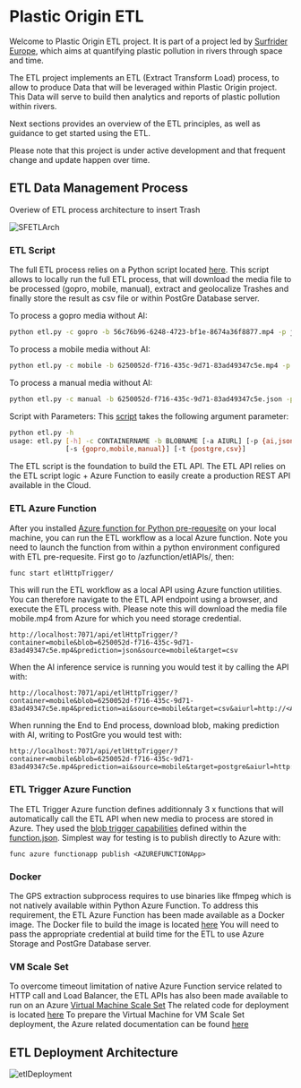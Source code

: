 # Plastic Origin ETL
Welcome to Plastic Origin ETL project. It is part of a project led by [Surfrider Europe](https://surfrider.eu/), which aims at quantifying plastic pollution in rivers through space and time.

The ETL project implements an ETL (Extract Transform Load) process, to allow to produce Data that will be leveraged within Plastic Origin project. This Data will serve to build then analytics and reports of plastic pollution within rivers.

Next sections provides an overview of the ETL principles, as well as guidance to get started using the ETL.

Please note that this project is under active development and that frequent change and update happen over time.


## ETL Data Management Process
Overiew of ETL process architecture to insert Trash

![SFETLArch](https://user-images.githubusercontent.com/8882133/89392324-ae780480-d709-11ea-9dbb-c5518eb4ec91.png)


### ETL Script
The full ETL process relies on a Python script located [here](https://github.com/surfriderfoundationeurope/etl/blob/clem_dev/etl/etl.py). This script allows to locally run the full ETL process, that will download the media file to be processed (gopro, mobile, manual), extract and geolocalize Trashes and finally store the result as csv file or within PostGre Database server.

To process a gopro media without AI:
```bash
python etl.py -c gopro -b 56c76b96-6248-4723-bf1e-8674a36f8877.mp4 -p json -s gopro -t csv
```

To process a mobile media without AI:
```bash
python etl.py -c mobile -b 6250052d-f716-435c-9d71-83ad49347c5e.mp4 -p json -s mobile -t csv
```

To process a manual media without AI:
```bash
python etl.py -c manual -b 6250052d-f716-435c-9d71-83ad49347c5e.json -p json -s manual -t csv
```

Script with Parameters:
This [script](https://github.com/surfriderfoundationeurope/etl/blob/clem_dev/etl/etl.py) takes the following argument parameter: 
```bash
python etl.py -h
usage: etl.py [-h] -c CONTAINERNAME -b BLOBNAME [-a AIURL] [-p {ai,json}]
              [-s {gopro,mobile,manual}] [-t {postgre,csv}]
```

The ETL script is the foundation to build the ETL API. The ETL API relies on the ETL script logic + Azure Function to easily create a production REST API available in the Cloud.

### ETL Azure Function
After you installed [Azure function for Python pre-requesite](https://docs.microsoft.com/en-us/azure/azure-functions/functions-create-first-azure-function-azure-cli?pivots=programming-language-python&tabs=bash%2Cbrowser) on your local machine, you can run the ETL workflow as a local Azure function. 
Note you need to launch the function from within a python environment configured with ETL pre-requesite.
First go to /azfunction/etlAPIs/, then:

```bash
func start etlHttpTrigger/
```

This will run the ETL workflow as a local API using Azure function utilities.
You can therefore navigate to the ETL API endpoint using a browser, and execute the ETL process with.
Please note this will download the media file mobile.mp4 from Azure for which you need storage credential.
```
http://localhost:7071/api/etlHttpTrigger/?container=mobile&blob=6250052d-f716-435c-9d71-83ad49347c5e.mp4&prediction=json&source=mobile&target=csv
```

When the AI inference service is running you would test it by calling the API with: 
```
http://localhost:7071/api/etlHttpTrigger/?container=mobile&blob=6250052d-f716-435c-9d71-83ad49347c5e.mp4&prediction=ai&source=mobile&target=csv&aiurl=http://<AIURL>
```

When running the End to End process, download blob, making prediction with AI, writing to PostGre you would test with:
```
http://localhost:7071/api/etlHttpTrigger/?container=mobile&blob=6250052d-f716-435c-9d71-83ad49347c5e.mp4&prediction=ai&source=mobile&target=postgre&aiurl=http://<AIURL>
```

### ETL Trigger Azure Function
The ETL Trigger Azure function defines additionnaly 3 x functions that will automatically call the ETL API when new media to process are stored in Azure.
They used the [blob trigger capabilities](https://docs.microsoft.com/fr-fr/azure/azure-functions/functions-bindings-storage-blob-trigger?tabs=python) defined within the [function.json](https://github.com/surfriderfoundationeurope/etl/blob/clem_dev/azfunction/etlBlobTrigger/etlBlobTriggerGoPro/function.json).
Simplest way for testing is to publish directly to Azure with:
```
func azure functionapp publish <AZUREFUNCTIONApp>
```

### Docker
The GPS extraction subprocess requires to use binaries like ffmpeg which is not natively available within Python Azure Function. To address this requirement, the ETL Azure Function has been made available as a Docker image. 
The Docker file to build the image is located [here](https://github.com/surfriderfoundationeurope/etl/blob/clem_dev/azfunction/etlAPIs/Dockerfile)
You will need to pass the appropriate credential at build time for the ETL to use Azure Storage and PostGre Database server.

### VM Scale Set
To overcome timeout limitation of native Azure Function service related to HTTP call and Load Balancer, the ETL APIs has also been made available to run on an Azure [Virtual Machine Scale Set](https://docs.microsoft.com/en-us/azure/virtual-machine-scale-sets/)
The related code for deployment is located [here](https://github.com/surfriderfoundationeurope/etl/tree/clem_dev/azfunction/etlAPIsVM)
To prepare the Virtual Machine for VM Scale Set deployment, the Azure related documentation can be found [here](https://docs.microsoft.com/en-us/azure/virtual-machine-scale-sets/tutorial-use-custom-image-cli)

## ETL Deployment Architecture
![etlDeployment](https://user-images.githubusercontent.com/8882133/89409113-cfe4ea80-d721-11ea-9bd4-bb3899174334.png)
